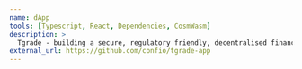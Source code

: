 ```yaml
---
name: dApp
tools: [Typescript, React, Dependencies, CosmWasm]
description: >
  Tgrade - building a secure, regulatory friendly, decentralised finance platform.
external_url: https://github.com/confio/tgrade-app
---
```

